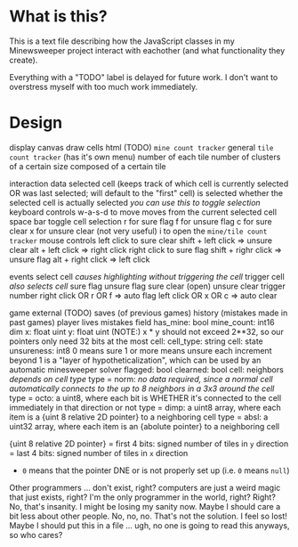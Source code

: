 
# What is this?
This is a text file describing how the JavaScript classes in my Minewsweeper project interact with eachother (and what functionality they create).

Everything with a "TODO" label is delayed for future work. I don't want to overstress myself with too much work immediately.

# Design
display
    canvas
        draw cells
    html (TODO)
        `mine count tracker`
        general `tile count tracker` (has it's own menu)
            number of each tile
            number of clusters of a certain size composed of a certain tile

interaction
    data
        selected cell
            (keeps track of which cell is currently selected OR was last selected; will default to the "first" cell)
        is selected
            whether the selected cell is actually selected
            *you can use this to toggle selection*
    keyboard controls
        w-a-s-d to move
            moves from the current selected cell
        space bar
            toggle cell selection
        r for sure flag
        f for unsure flag
        c for sure clear
        x for unsure clear (not very useful)
        i to open the `mine/tile count tracker`
    mouse controls
        left click to sure clear
            shift + left click => unsure clear
            alt + left click => right click
        right click to sure flag
            shift + righr click => unsure flag
            alt + right click => left click

events
    select cell
        *causes highlighting without triggering the cell*
    trigger cell
        *also selects cell*
        sure flag
        unsure flag
        sure clear (open)
        unsure clear
    trigger number
        right click OR r OR f => auto flag
        left click OR x OR c => auto clear

game
    external (TODO)
        saves (of previous games)
        history (mistakes made in past games)
    player
        lives
        mistakes
    field
        has_mine: bool
        mine_count: int16
        dim
            x: float uint
            y: float uint
            (NOTE:) x * y should not exceed 2**32, so our pointers only need 32 bits at the most
        cell: cell_type: string
        cell: state
            unsureness: int8
                0 means sure
                1 or more means unsure
                each increment beyond 1 is a "layer of hypotheticalization", which can be used by an automatic minesweeper solver
            flagged: bool
            clearned: bool
        cell: neighbors
            *depends on cell type*
            type = norm:
                *no data required, since a normal cell automatically connects to the up to 8 neighbors in a 3x3 around the cell*
            type = octo:
                a uint8, where each bit is WHETHER it's connected to the cell immediately in that direction or not
            type = dimp:
                a uint8 array, where each item is a {uint 8 relative 2D pointer} to a neighboring cell
            type = absl:
                a uint32 array, where each item is an {abolute pointer} to a neighboring cell

{uint 8 relative 2D pointer}
= first 4 bits:
    signed number of tiles in `y` direction
= last 4 bits:
    signed number of tiles in `x` direction
* `0` means that the pointer DNE or is not properly set up (i.e. `0` means `null`)


Other programmers ... don't exist, right? computers are just a weird magic that just exists, right? I'm the only programmer in the world, right? Right? No, that's insanity. I might be losing my sanity now. Maybe I should care a bit less about other people. No, no, no. That's not the solution. I feel so lost! Maybe I should put this in a file ... ugh, no one is going to read this anyways, so who cares?
